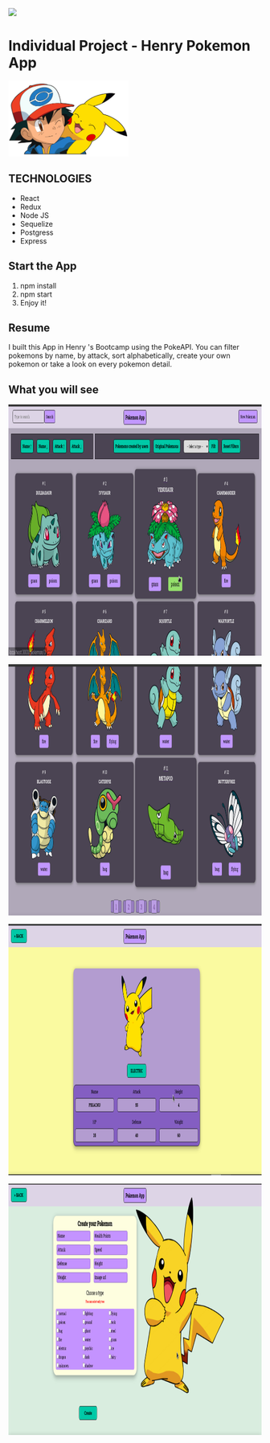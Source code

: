 <p align='left'>
    <img src='https://static.wixstatic.com/media/85087f_0d84cbeaeb824fca8f7ff18d7c9eaafd~mv2.png/v1/fill/w_160,h_30,al_c,q_85,usm_0.66_1.00_0.01/Logo_completo_Color_1PNG.webp' </img>
</p>

# Individual Project - Henry Pokemon App

<p align="left">
  <img height="150" src="./pokemon.png" />
</p>

## TECHNOLOGIES

- React
- Redux
- Node JS
- Sequelize
- Postgress
- Express


## Start the App

 1. npm install
 2. npm start
 3. Enjoy it!

 
## Resume
I built this App in Henry 's Bootcamp using the PokeAPI. You can filter pokemons by name, by attack, sort alphabetically, create your own pokemon or take a look on every pokemon detail.


## What you will see

<p align="left">
  <img height="500" src="./img/1.png" />
</p>
<p align="left">
  <img height="500" src="./img/4.png" />
</p>
<p align="left">
  <img height="500" src="./img/2.png" />
</p>
<p align="left">
  <img height="500" src="./img/3.png" />
</p>
